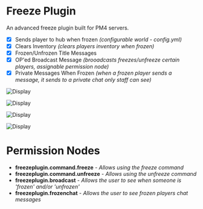 # Freeze Plugin
An advanced freeze plugin built for PM4 servers.

- [x] Sends player to hub when frozen *(configurable world - config.yml)*
- [x] Clears Inventory *(clears players inventory when frozen)*
- [x] Frozen/Unfrozen Title Messages
- [x] OP'ed Broadcast Message *(brooadcasts freezes/unfreeze certain players, assignable permission node)*
- [x] Private Messages When Frozen *(when a frozen player sends a message, it sends to a private chat only staff can see)*

![Display](https://cdn.discordapp.com/attachments/702559541795225670/1104887922299252878/image.png)

![Display](https://cdn.discordapp.com/attachments/702559541795225670/1104401217439924254/image.png)

![Display](https://cdn.discordapp.com/attachments/702559541795225670/1104573713766170676/fotor_2023-5-6_21_0_24.png)

![Display](https://cdn.discordapp.com/attachments/702559541795225670/1104574012681629797/fotor_2023-5-6_21_2_31.png)

# Permission Nodes
- **freezeplugin.command.freeze** - *Allows using the freeze command*
- **freezeplugin.command.unfreeze** - *Allows using the unfreeze command*
- **freezeplugin.broadcast** - *Allows the user to see when someone is 'frozen' and/or 'unfrozen'*
- **freezeplugin.frozenchat** - *Allows the user to see frozen players chat messages*
